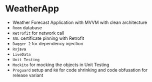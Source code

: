 # WeatherApp
- Weather Forecast Application with MVVM with clean architecture
- `Room` database
- `Retrofit` for network call
- `SSL` certificate pinning with Retrofit
- `Dagger 2` for dependency injection
- `Rxjava`
- `LiveData`
- `Unit Testing`
- `Mockito` for mocking the objects in Unit Testing
- `Proguard` setup and `R8` for code shrinking and code obfusation for release variant 


